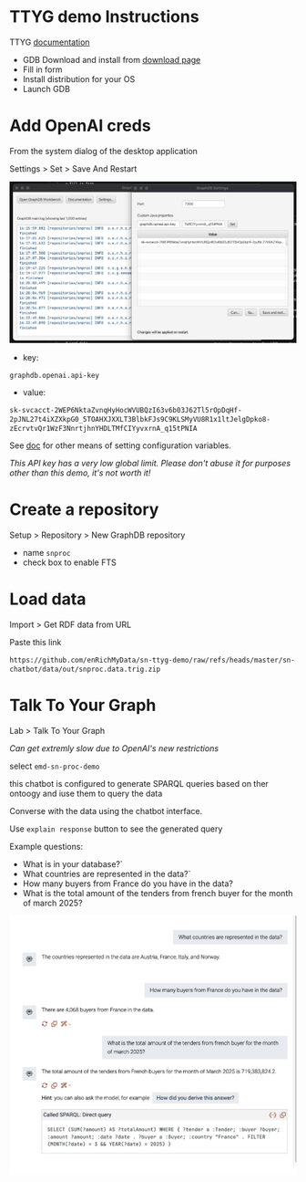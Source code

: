 # TTYG demo Instructions
TTYG [documentation](https://graphdb.ontotext.com/documentation/11.0/talk-to-graph.html)

* GDB Download and install from [download page](https://www.ontotext.com/products/graphdb/#try-graphdb)
* Fill in form 
* Install distribution for your OS
* Launch GDB

# Add OpenAI creds
From the system dialog of the desktop application 

Settings > Set > Save And Restart

![](img/config-api-key.png)

* key: 
```
graphdb.openai.api-key
```
* value: 
```
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
```

See [doc](https://graphdb.ontotext.com/documentation/11.0/directories-and-config-properties.html#configuration) for other means of setting configuration variables.  

*This API key has a very low global limit. 
Please don't abuse it for purposes other than this demo, it's not worth it!*


# Create a repository 

Setup > Repository > New GraphDB repository 
- name `snproc`
- check box to enable FTS 

# Load data 

Import > Get RDF data from URL 

Paste this link 
```
https://github.com/enRichMyData/sn-ttyg-demo/raw/refs/heads/master/sn-chatbot/data/out/snproc.data.trig.zip
``` 

# Talk To Your Graph

Lab > Talk To Your Graph

*Can get extremly slow due to OpenAI's new restrictions*

select `emd-sn-proc-demo`

this chatbot is configured to generate SPARQL queries based on ther ontoogy and iuse them to query the data 

Converse with the data using the chatbot interface.

Use `explain response` button to see the generated query  

Example questions: 

* What is in your database?`
* What countries are represented in the data?`
* How many buyers from France do you have in the data?
* What is the total amount of the tenders from french buyer for the month of march 2025?

![](img/ttyg.png)
